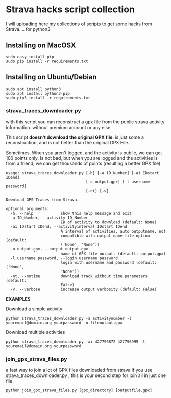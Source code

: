 Strava hacks script collection
===============================

I will uploading here my collections of scripts to get some hacks from Strava.... for python3

## Installing on MacOSX
    sudo easy_install pip
    sudo pip install -r requirements.txt

## Installing on Ubuntu/Debian
    
    sudo apt install python3
    sudo apt install python3-pip
    sudo pip3 install -r requirements.txt
    
### strava_traces_downloader.py

with this script you can reconstruct a gpx file from the public strava activity information. without premium account or any else. 

This script **doesn't download the original GPX file**.  is just some a reconstruction, and is not better than the original GPX File.

Sometimes, When you aren't logged, and the activity is public, we can get 100 points only. Is not bad, but when you are logged and the activities is from a friend, we can get thousands of points (resulting a better GPX file). 


    usage: strava_traces_downloader.py [-h] [-a ID_Number] [-ai IDstart IDend]
                                       [-o output.gpx] [-l username password]
                                       [-nt] [-v]
    
    Download GPS Traces from Strava.
        
    optional arguments:
      -h, --help            show this help message and exit
      -a ID_Number, --activity ID_Number
                            ID of activity to download (default: None)
      -ai IDstart IDend, --activityinterval IDstart IDend
                            A interval of activities. auto outputname, not
                            compatible with output name file option (default:
                            ('None', 'None'))
      -o output.gpx, --output output.gpx
                            name of GPX file output. (default: output.gpx)
      -l username password, --login username password
                            login with username and password (default: ('None',
                            'None'))
      -nt, --notime         download track without time parameters (default:
                            False)
      -v, --verbose         increase output verbosity (default: False)

**EXAMPLES**

Download a simple activity 

    python strava_traces_downloader.py -a activitynumber -l youremail@domain.org yourpassword -o fileoutput.gpx

Download multiple activities

    python strava_traces_downloader.py -ai 427796872 427796999 -l youremail@domain.org yourpassword                   


### join_gpx_strava_files.py

a fast way to join a lot of GPX files downloaded from strava if you use strava_traces_downloader.py , this is your second step for join  all in just one file. 

    python join_gpx_strava_files.py [gpx_directory] [outputfile.gpx]


                        
                        

